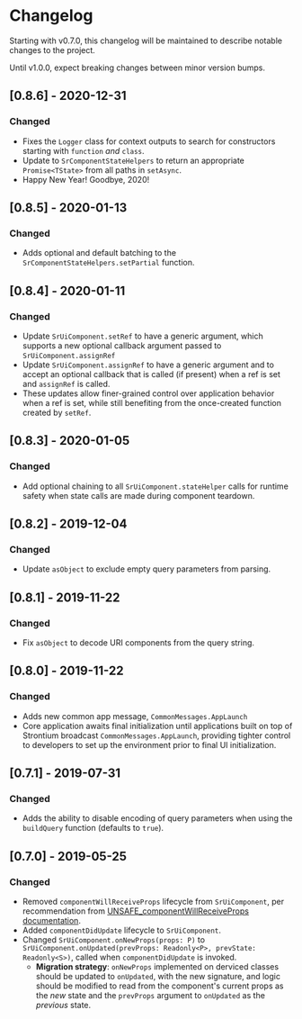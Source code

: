 # Changelog
Starting with v0.7.0, this changelog will be maintained to describe notable changes to the project.

Until v1.0.0, expect breaking changes between minor version bumps.

## [0.8.6] - 2020-12-31
### Changed
- Fixes the `Logger` class for context outputs to search for constructors starting with `function` _and_ `class`.
- Update to `SrComponentStateHelpers` to return an appropriate `Promise<TState>` from all paths in `setAsync`.
- Happy New Year! Goodbye, 2020!

## [0.8.5] - 2020-01-13
### Changed
- Adds optional and default batching to the `SrComponentStateHelpers.setPartial` function.

## [0.8.4] - 2020-01-11
### Changed
- Update `SrUiComponent.setRef` to have a generic argument, which supports a new optional callback argument passed to `SrUiComponent.assignRef`
- Update `SrUiComponent.assignRef` to have a generic argument and to accept an optional callback that is called (if present) when a ref is set and `assignRef` is called.
- These updates allow finer-grained control over application behavior when a ref is set, while still benefiting from the once-created function created by `setRef`.

## [0.8.3] - 2020-01-05
### Changed
- Add optional chaining to all `SrUiComponent.stateHelper` calls for runtime safety when state calls are made during component teardown.

## [0.8.2] - 2019-12-04
### Changed
- Update `asObject` to exclude empty query parameters from parsing.

## [0.8.1] - 2019-11-22
### Changed
- Fix `asObject` to decode URI components from the query string.

## [0.8.0] - 2019-11-22
### Changed
- Adds new common app message, `CommonMessages.AppLaunch`
- Core application awaits final initialization until applications built on top of Strontium broadcast `CommonMessages.AppLaunch`, providing tighter control to developers to set up the environment prior to final UI initialization.

## [0.7.1] - 2019-07-31
### Changed
- Adds the ability to disable encoding of query parameters when using the `buildQuery` function (defaults to `true`).

## [0.7.0] - 2019-05-25
### Changed
- Removed `componentWillReceiveProps` lifecycle from `SrUiComponent`, per recommendation from [UNSAFE_componentWillReceiveProps documentation](https://reactjs.org/docs/react-component.html#unsafe_componentwillreceiveprops).
- Added `componentDidUpdate` lifecycle to `SrUiComponent`.
- Changed `SrUiComponent.onNewProps(props: P)` to `SrUiComponent.onUpdated(prevProps: Readonly<P>, prevState: Readonly<S>)`, called when `componentDidUpdate` is invoked.
  - **Migration strategy**: `onNewProps` implemented on derviced classes should be updated to `onUpdated`, with the new signature, and logic should be modified to read from the component's current props as the *new* state and the `prevProps` argument to `onUpdated` as the *previous* state.